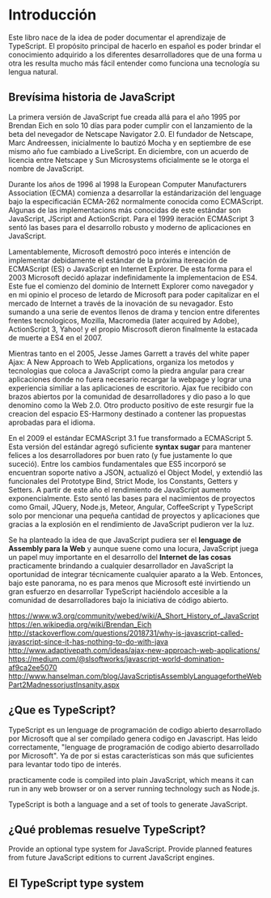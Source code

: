 # Introducción
Este libro nace de la idea de poder documentar el aprendizaje de TypeScript. El propósito principal de hacerlo en español es poder brindar el conocimiento adquirido a los diferentes desarrolladores que de una forma u otra les resulta mucho más fácil entender como funciona una tecnología su lengua natural. 

## Brevísima historia de JavaScript
La primera versión de JavaScript fue creada allá para el año 1995 por Brendan Eich en solo 10 días para poder cumplir con el lanzamiento de la beta del nevegador de Netscape Navigator 2.0. El fundador de Netscape, Marc Andreessen, inicialmente lo bautizó Mocha y en septiembre de ese mismo año fue cambiado a LiveScript. En diciembre, con un acuerdo de licencia entre Netscape y Sun Microsystems oficialmente se le otorga el nombre de JavaScript.

Durante los años de 1996 al 1998 la European Computer Manufacturers Association (ECMA) comienza a desarrollar la estándarización del lenguage bajo la especificacián ECMA-262 normalmente conocida como ECMAScript. Algunas de las implementacions más conocidas de este estándar son JavaScript, JScript and ActionScript. Para el 1999 iteración ECMAScript 3 sentó las bases para el desarrollo robusto y moderno de aplicaciones en JavaScript.

Lamentablemente, Microsoft demostró poco interés e intención de implementar debidamente el estándar de la próxima itereación de ECMAScript (ES) o JavaScript en Internet Explorer. De esta forma para el 2003 Microsoft decidó aplazar indefinidamente la implementacion de ES4. Este fue el comienzo del dominio de Internett Explorer como navegador y en mi opinio el proceso de letardo de Microsoft para poder capitalizar en el mercado de Internet a través de la inovación de su nevagador. Esto sumando a una serie de eventos llenos de drama y tencion entre diferentes frentes tecnologicos, Mozilla, Macromedia (later acquired by Adobe), ActionScript 3, Yahoo! y el propio Miscrosoft dieron finalmente la estacada de muerte a ES4 en el 2007.

Mientras tanto en el 2005, Jesse James Garrett a través del white paper Ajax: A New Approach to Web Applications, organiza los metodos y tecnologias que coloca a JavaScript como la piedra angular para crear aplicaciones donde no fuera necesario recargar la webpage y lograr una experiencia similiar a las aplicaciones de escritorio. Ajax fue recibido con brazos abiertos por la comunidad de desarrolladores y dio paso a lo que denomino como la Web 2.0. Otro producto positivo de este resurgir fue la creacion del espacio ES-Harmony destinado a contener las propuestas aprobadas para el idioma.

En el 2009 el estándar ECMAScript 3.1 fue transformado a ECMAScript 5. Esta versión del estándar agregó suficiente **syntax sugar** para mantener felices a los desarrolladores por buen rato (y fue justamente lo que suceció). Entre los cambios fundamentales que ES5 incorporó se encuentran soporte nativo a JSON, actualizó el Object Model, y extendió las funcionales del Prototype Bind, Strict Mode, los Constants, Getters y Setters. A partir de este año el rendimiento de JavaScript aumento exponencialmente. Esto sentó las bases para el nacimientos de proyectos como Gmail, JQuery, Node.js, Meteor, Angular, CoffeeScript y TypeScript solo por mencionar una pequeña cantidad de proyectos y aplicaciones que gracias a la explosión en el rendimiento de JavaScript pudieron ver la luz. 

Se ha planteado la idea de que JavaScript pudiera ser el **lenguage de Assembly para la Web** y aunque suene como una locura, JavaScript juega un papel muy importante en el desarrollo del **Internet de las cosas** practicamente brindando a cualquier desarrollador en JavaScript la oportunidad de integrar técnicamente cualquier aparato a la Web. Entonces, bajo este panorama, no es para menos que Microsoft esté invirtiendo un gran esfuerzo en desarrollar TypeScript haciéndolo accesible a la comunidad de desarrolladores bajo la iniciativa de código abierto.


https://www.w3.org/community/webed/wiki/A_Short_History_of_JavaScript
https://en.wikipedia.org/wiki/Brendan_Eich
http://stackoverflow.com/questions/2018731/why-is-javascript-called-javascript-since-it-has-nothing-to-do-with-java
http://www.adaptivepath.com/ideas/ajax-new-approach-web-applications/
https://medium.com/@slsoftworks/javascript-world-domination-af9ca2ee5070
http://www.hanselman.com/blog/JavaScriptisAssemblyLanguagefortheWebPart2MadnessorjustInsanity.aspx

## ¿Que es TypeScript?

TypeScript es un lenguage de programación de codigo abierto desarrollado por Microsoft que al ser compilado genera codigo en Javascript. Has leido correctamente, "lenguage de programación de codigo abierto desarrollado por Microsoft". Ya de por si estas características son más que suficientes para levantar todo tipo de interés. 

practicamente code is compiled into plain JavaScript, which means it can run in any web browser or on a server running technology such as Node.js.

TypeScript is both a language and a set of tools to generate JavaScript.

## ¿Qué problemas resuelve TypeScript?

Provide an optional type system for JavaScript.
Provide planned features from future JavaScript editions to current JavaScript engines.

## El TypeScript type system